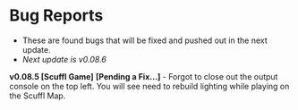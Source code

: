 # Bug Reports

- These are found bugs that will be fixed and pushed out in the next update.
- *Next update is v0.08.6*

**v0.08.5 [Scuffl Game]**
**[Pending a Fix...]** - Forgot to close out the output console on the top left. You will see need to rebuild lighting while playing on the Scuffl Map.